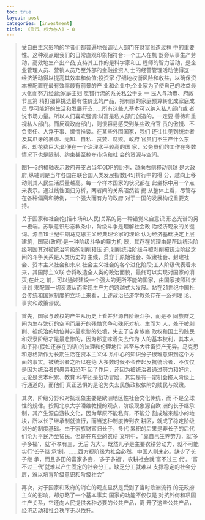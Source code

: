 ```yaml
---
toc: true
layout: post
categories: [investment]
title: 《货币、权力与人》- 8
---
```

> 受自由主义影响的学者们都普遍地强调私人部门在财富创造过程 中的重要性。这种观点跟我们的日常直观印象相符合:一个工人在机 器旁从事生产劳动，高效地生产出产品;支持其工作的是科学家和工 程师的智力活动，是企业管理人员、营销人员乃至外部的金融投资人 士的经营管理活动使得这一经济活动得以提高其效率和价值;投资家 仔细地权衡风险和收益，以确保资本被配置在最有效率最有前景的产 业和企业中;企业家为了使自己的收益最大化而努力经营;家庭主妇
觉错行流的系关私公于关 一 民人与场市、府政 节三第
精打细算挑选最有性价比的产品，把有限的家庭预算转化成家庭成员 尽可能好的生活和发展开支......所有这些人基本可以纳入私人部门或 者说市场力量。所以人们喜欢强调:财富是私人部门创造的，一定要 善待和重视私人部门。而反观政府部门，则很容易感受到某些政府官 员的傲慢、不负责任、人浮于事、懒惰推诿。在某些外围国家，我们 还往往见到统治者及其爪牙的暴虐、无知、自私、贪婪、腐败。政府 官员们不生产什么东西，却花费巨大;即便在一个治理水平较高的国 家，公务员们的工作在多数情况下也是限制、约束甚至掠夺市场和社 会的资源与空间。

> 图1—3的横轴表示政府开支占当年GDP的比例，越向右侧移动则越
是大政府;纵轴则是当年各国在联合国人类发展指数[45]排行中的得 分，越向上移动则其人民生活质量越高。每一个样本国家的状况都在 此坐标中用一个点来表示。通过线性回归分析，两者间的关系昭然若 揭:从整体上看，尽管存在各种偏离和特例，一个强大而有为的政府 对于一国的发展构成重要支持。

> 关于国家和社会(包括市场和人民)关系的另一种错觉来自意识 形态光谱的另一极端。苏联意识形态教条中，阶级斗争是理解社会政 治经济现象的关键词。源自19世纪中期马克思主义经典理论家的理论 认为经济基础决定上层建筑，国家(政府)是一种阶级斗争的暴力机 器，其存在的理由是帮助统治阶级巩固其对被统治阶级的剥削和压 迫;剥削统治阶级与被剥削被统治阶级之间的斗争关系是人类历史的 主线，贯穿于原始社会、奴隶社会、封建社会、资本主义社会和未来 社会主义社会的各个进化阶段;工人阶级代表着未来，其国际主义联 合将改造全人类的政治面貌，最终可以实现对国家的消灭;在此之 前，可以通过建设一个强大的无所不能的国家，由国家按照科学计划 来配置一切资源从而实现生产力的跨越式大发展。站在21世纪中国社 会传统和国家制度的立场上来看，上述政治经济学教条存在一系列理 论、事实和政策谬误。

> 首先，国家与政权的产生从历史上看并非源自阶级斗争，而是不 同族群之间为生存繁衍的空间而展开的残酷竞争和殊死对抗。生而为 人，处于被剥削、被统治的地位并非最悲惨的处境，失去了自身族裔 政权和国土的贱民和奴隶阶级才是最悲惨的，因为那意味着失去作为 人的基本权利，其本人和子孙(假如还存在的话)的法理和伦理地位 甚至与大牲畜资产无异。马克思和恩格斯作为长期生活在资本主义体 系中心的知识分子很难意识到这个方面的事实。被统治者之所以在绝 大多数时候不会奋起反抗统治者，不仅仅是因为统治者的愚弄和恐吓 起了作用，还因为被统治者通过努力和好运，无论是资本积累、教育 科举还是战功冒险，其实是有一定机会挤入阶级上行通道的，而他们 真正恐惧的是沦为失去民族政权依附的贱民与奴隶。

> 其次，阶级分野和对抗现象主要是欧洲地区性社会文化传统，而 不是全球性的规律。按照北京大学潘维教授的观点，阶级现象源自欧 洲的长子继承制，其产生源自游牧文化，因为草原不能私有，不能分 割成越来越小的地块，所以长子继承制就流行，而当这种制度传到农 耕区，就成了稳定阶级划分的制度基础。由于家族财富归长子，多代 累积的后果是非长子的后代们沦为平民乃至贫民。但是在东亚的农耕 文明中，“靠自己生养劳力，就‘多子多福’，就‘不孝有三，无后 为大’。既然儿子是主要农耕劳动力，就不可能实行‘长子继 承’制。......西方视阶级为社会必然，中国人则未必。缺少了长子继 承，而且多田的富家多妾，‘多子多福’，农耕社会就‘富不过三 代’。‘富不过三代’就难以产生固定的社会分工。缺乏分工就难以
支撑稳定的社会分层，难以培育阶级意识和阶级社会”

> 再次，对于国家和政府的消亡的观点显然是受到了当时欧洲流行 的无政府主义的影响，却忽略了一个基本事实:国家的功能不仅仅是 对抗外侮和巩固生产关系，它还向人民提供各种必要的公共产品，离 开了这些公共产品，经济活动和社会秩序无以依托。
